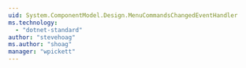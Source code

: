 ```yaml
---
uid: System.ComponentModel.Design.MenuCommandsChangedEventHandler
ms.technology: 
  - "dotnet-standard"
author: "stevehoag"
ms.author: "shoag"
manager: "wpickett"
---
```

